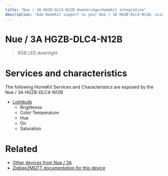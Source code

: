 ```yaml
---
title: "Nue / 3A HGZB-DLC4-N12B Homebridge/HomeKit integration"
description: "Add HomeKit support to your Nue / 3A HGZB-DLC4-N12B, using Homebridge, Zigbee2MQTT and homebridge-z2m."
---
```

<!---
This file has been GENERATED using src/docgen/docgen.ts
DO NOT EDIT THIS FILE MANUALLY!
-->
# Nue / 3A HGZB-DLC4-N12B
> RGB LED downlight


# Services and characteristics
The following HomeKit Services and Characteristics are exposed by
the Nue / 3A HGZB-DLC4-N12B

* [Lightbulb](../../light.md)
  * Brightness
  * Color Temperature
  * Hue
  * On
  * Saturation


# Related
* [Other devices from Nue / 3A](../index.md#nue_3a)
* [Zigbee2MQTT documentation for this device](https://www.zigbee2mqtt.io/devices/HGZB-DLC4-N12B.html)